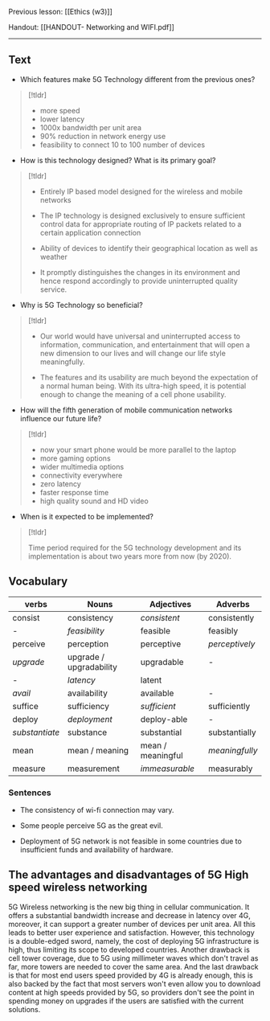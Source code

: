 Previous lesson: [[Ethics (w3)]]


Handout: [[HANDOUT- Networking and WIFI.pdf]]

----

## Text

- Which features make 5G Technology different from the previous ones?  
>[!tldr]
>   - more speed
  > - lower latency
  > - 1000x bandwidth per unit area
  > - 90% reduction in network energy use
  > - feasibility to connect 10 to 100 number of devices

- How is this technology designed? What is its primary goal? 
> [!tldr]
>   - Entirely IP based model designed for the wireless and mobile networks
>   - The IP technology is designed exclusively to ensure sufficient control data for appropriate routing of IP packets related to a certain application connection
>   
  > - Ability of devices to identify their geographical location as well as weather
  > - It promptly distinguishes the changes in its environment and hence respond accordingly to provide uninterrupted quality service.

- Why is 5G Technology so beneficial?  
> [!tldr]
>  - Our world would have universal and uninterrupted access to information, communication, and entertainment that will open a new dimension to our lives and will change our life style meaningfully.
>  
>  - The features and its usability are much beyond the expectation of a normal human being. With its ultra-high speed, it is potential enough to change the meaning of a cell phone usability.

- How will the fifth generation of mobile communication networks influence our future life?  
> [!tldr]
>  - now your smart phone would be more parallel to the laptop
>  - more gaming options
>  - wider multimedia options
>  - connectivity everywhere
>  - zero latency
>  - faster response time
>  - high quality sound and HD video

- When is it expected to be implemented?
> [!tldr] 
> 
> Time period required for the 5G technology development and its implementation is about two years more from now (by 2020).


## Vocabulary

| verbs          | Nouns                   | Adjectives        | Adverbs        |
| -------------- | ----------------------- | ----------------- | -------------- |
| consist        | consistency             | *consistent*      | consistently   |
| -              | *feasibility*           | feasible          | feasibly       |
| perceive       | perception              | perceptive        | *perceptively* |
| *upgrade*      | upgrade / upgradability | upgradable        | -              |
| -              | *latency*               | latent            |                |
| *avail*        | availability            | available         | -              |
| suffice        | sufficiency             | *sufficient*      | sufficiently   |
| deploy         | *deployment*            | deploy-able       | -              |
| *substantiate* | substance               | substantial       | substantially  |
| mean           | mean / meaning          | mean / meaningful | *meaningfully* |
| measure        | measurement             | *immeasurable*    | measurably     |



### Sentences

- The consistency of wi-fi connection may vary.

- Some people perceive 5G as the great evil.

- Deployment of 5G network is not feasible in some countries due to insufficient funds and availability of hardware.




## The advantages and disadvantages of 5G High speed wireless networking

5G Wireless networking is the new big thing in cellular communication. It offers a substantial bandwidth increase and decrease in latency over 4G, moreover, it can support a greater number of devices per unit area. All this leads to better user experience and satisfaction. However, this technology is a double-edged sword, namely, the cost of deploying 5G infrastructure is high, thus limiting its scope to developed countries. Another drawback is cell tower coverage, due to 5G using millimeter waves which don't travel as far, more towers are needed to cover the same area. And the last drawback is that for most end users speed provided by 4G is already enough, this is also backed by the fact that most servers won't even allow you to download content at high speeds provided by 5G, so providers don't see the point in spending money on upgrades if the users are satisfied with the current solutions. 


